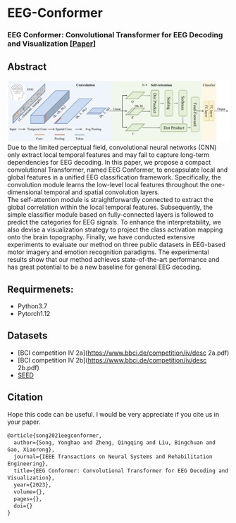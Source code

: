 # EEG-Conformer

### EEG Conformer: Convolutional Transformer for EEG Decoding and Visualization [[Paper](https://ieeexplore.ieee.org)]

## Abstract
![Network Architecture](Fig1.png)
Due to the limited perceptual field, convolutional neural networks (CNN) only extract local temporal features and may fail to capture long-term dependencies for EEG decoding.
In this paper, we propose a compact convolutional Transformer, named EEG Conformer, to encapsulate local and global features in a unified EEG classification framework. 
Specifically, the convolution module learns the low-level local features throughout the one-dimensional temporal and spatial convolution layers.  
The self-attention module is straightforwardly connected to extract the global correlation within the local temporal features. 
Subsequently, the simple classifier module based on fully-connected layers is followed to predict the categories for EEG signals.
To enhance the interpretability, we also devise a visualization strategy to project the class activation mapping onto the brain topography. 
Finally, we have conducted extensive experiments to evaluate our method on three public datasets in EEG-based motor imagery and emotion recognition paradigms. 
The experimental results show that our method achieves state-of-the-art performance and has great potential to be a new baseline for general EEG decoding. 


## Requirmenets:
- Python3.7
- Pytorch1.12


## Datasets
- [BCI competition IV 2a](https://www.bbci.de/competition/iv/desc 2a.pdf)
- [BCI competition IV 2b](https://www.bbci.de/competition/iv/desc 2b.pdf)
- [SEED](https://bcmi.sjtu.edu.cn/home/seed/seed.html)


## Citation
Hope this code can be useful. I would be very appreciate if you cite us in your paper.
```
@article{song2021eegconformer,
  author={Song, Yonghao and Zheng, Qingqing and Liu, Bingchuan and Gao, Xiaorong},
  journal={IEEE Transactions on Neural Systems and Rehabilitation Engineering}, 
  title={EEG Conformer: Convolutional Transformer for EEG Decoding and Visualization}, 
  year={2023},
  volume={},
  pages={},
  doi={}
}
``` 
